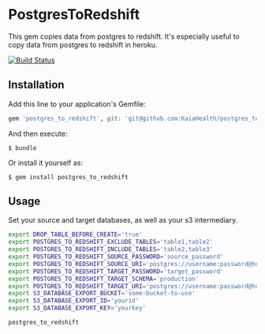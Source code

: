# PostgresToRedshift

This gem copies data from postgres to redshift. It's especially useful to copy data from postgres to redshift in heroku.

[![Build Status](https://travis-ci.org/kitchensurfing/postgres_to_redshift.svg?branch=master)](https://travis-ci.org/kitchensurfing/postgres_to_redshift)

## Installation

Add this line to your application's Gemfile:

```ruby
gem 'postgres_to_redshift', git: 'git@github.com:KaiaHealth/postgres_to_redshift.git'
```

And then execute:

    $ bundle

Or install it yourself as:

    $ gem install postgres_to_redshift

## Usage

Set your source and target databases, as well as your s3 intermediary.

```bash
export DROP_TABLE_BEFORE_CREATE='true'
export POSTGRES_TO_REDSHIFT_EXCLUDE_TABLES='table1,table2'
export POSTGRES_TO_REDSHIFT_INCLUDE_TABLES='table2,table3'
export POSTGRES_TO_REDSHIFT_SOURCE_PASSWORD='source_password'
export POSTGRES_TO_REDSHIFT_SOURCE_URI='postgres://username:password@host:port/database-name'
export POSTGRES_TO_REDSHIFT_TARGET_PASSWORD='target_password'
export POSTGRES_TO_REDSHIFT_TARGET_SCHEMA='production'
export POSTGRES_TO_REDSHIFT_TARGET_URI='postgres://username:password@host:port/database-name'
export S3_DATABASE_EXPORT_BUCKET='some-bucket-to-use'
export S3_DATABASE_EXPORT_ID='yourid'
export S3_DATABASE_EXPORT_KEY='yourkey'

postgres_to_redshift
```
